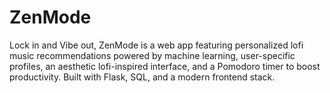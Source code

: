 # ZenMode
Lock in and Vibe out, ZenMode is a web app featuring personalized lofi music recommendations powered by machine learning, user-specific profiles, an aesthetic lofi-inspired interface, and a Pomodoro timer to boost productivity. Built with Flask, SQL, and a modern frontend stack.
